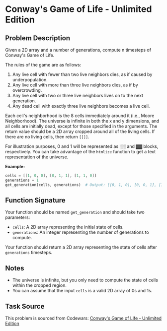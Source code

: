 # Conway's Game of Life - Unlimited Edition

## Problem Description

Given a 2D array and a number of generations, compute n timesteps of Conway's Game of Life.

The rules of the game are as follows:

1. Any live cell with fewer than two live neighbors dies, as if caused by underpopulation.
2. Any live cell with more than three live neighbors dies, as if by overcrowding.
3. Any live cell with two or three live neighbors lives on to the next generation.
4. Any dead cell with exactly three live neighbors becomes a live cell.

Each cell's neighborhood is the 8 cells immediately around it (i.e., Moore Neighborhood). The universe is infinite in both the x and y dimensions, and all cells are initially dead, except for those specified in the arguments. The return value should be a 2D array cropped around all of the living cells. If there are no living cells, then return `[[]]`.

For illustration purposes, 0 and 1 will be represented as ░░ and ▓▓ blocks, respectively. You can take advantage of the `htmlize` function to get a text representation of the universe.

**Example:**

```python
cells = [[1, 0, 0], [0, 1, 1], [1, 1, 0]]
generations = 1
get_generation(cells, generations)  # Output: [[0, 1, 0], [0, 0, 1], [1, 1, 1]]
```

## Function Signature

Your function should be named `get_generation` and should take two parameters:
- `cells`: A 2D array representing the initial state of cells.
- `generations`: An integer representing the number of generations to compute.

Your function should return a 2D array representing the state of cells after `generations` timesteps.

## Notes

- The universe is infinite, but you only need to compute the state of cells within the cropped region.
- You can assume that the input `cells` is a valid 2D array of 0s and 1s.

## Task Source

This problem is sourced from Codewars: [Conway's Game of Life - Unlimited Edition](https://www.codewars.com/kata/conways-game-of-life-unlimited-edition)
